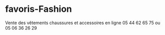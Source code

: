 # favoris-Fashion
Vente des vêtements chaussures et accessoires en ligne 05 44 62 65 75 ou 05 06 36 26 29 
